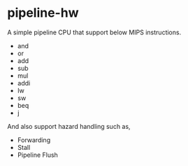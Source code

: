 # pipeline-hw

A simple pipeline CPU that support below MIPS instructions.

- and
- or
- add
- sub
- mul
- addi
- lw
- sw
- beq
- j


And also support hazard handling such as,

- Forwarding
- Stall
- Pipeline Flush
